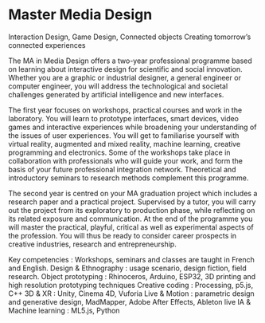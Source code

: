 # Master Media Design

Interaction Design, Game Design, Connected objects
Creating tomorrow’s connected experiences

The MA in Media Design offers a two-year professional programme based on learning about interactive design for scientific and social innovation. Whether you are a graphic or industrial designer, a general engineer or computer engineer, you will address the technological and societal challenges generated by artificial intelligence and new interfaces.

The first year focuses on workshops, practical courses and work in the laboratory. You will learn to prototype interfaces, smart devices, video games and interactive experiences while broadening your understanding of the issues of user experiences. You will get to familiarise yourself with virtual reality, augmented and mixed reality, machine learning, creative programming and electronics. Some of the workshops take place in collaboration with professionals who will guide your work, and form the basis of your future professional integration network. Theoretical and introductory seminars to research methods complement this programme.

The second year is centred on your MA graduation project which includes a research paper and a practical project. Supervised by a tutor, you will carry out the project from its exploratory to production phase, while reflecting on its related exposure and communication. At the end of the programme you will master the practical, playful, critical as well as experimental aspects of the profession. You will thus be ready to consider career prospects in creative industries, research and entrepreneurship.

Key competencies :
Workshops, seminars and classes are taught in French and English.
Design & Ethnography : usage scenario, design fiction, field research.
Object prototyping : Rhinoceros, Arduino, ESP32, 3D printing and high resolution prototyping techniques
Creative coding : Processing, p5.js, C++
3D & XR : Unity, Cinema 4D, Vuforia
Live & Motion : parametric design and generative design, MadMapper, Adobe After Effects, Ableton live
IA & Machine learning : ML5.js, Python

